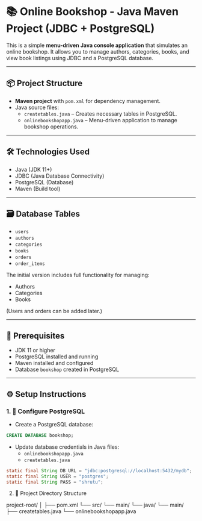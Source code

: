 # 📚 Online Bookshop - Java Maven Project (JDBC + PostgreSQL)

This is a simple **menu-driven Java console application** that simulates an online bookshop. It allows you to manage authors, categories, books, and view book listings using JDBC and a PostgreSQL database.

---

## 📦 Project Structure

- **Maven project** with `pom.xml` for dependency management.
- Java source files:
  - `createtables.java` – Creates necessary tables in PostgreSQL.
  - `onlinebookshopapp.java` – Menu-driven application to manage bookshop operations.

---

## 🛠️ Technologies Used

- Java (JDK 11+)
- JDBC (Java Database Connectivity)
- PostgreSQL (Database)
- Maven (Build tool)

---

## 🗃️ Database Tables

- `users`
- `authors`
- `categories`
- `books`
- `orders`
- `order_items`

The initial version includes full functionality for managing:
- Authors
- Categories
- Books

(Users and orders can be added later.)

---

## 🧰 Prerequisites

- JDK 11 or higher
- PostgreSQL installed and running
- Maven installed and configured
- Database `bookshop` created in PostgreSQL

---

## ⚙️ Setup Instructions

### 1. 🔧 Configure PostgreSQL

- Create a PostgreSQL database:

```sql
CREATE DATABASE bookshop;
```

- Update database credentials in Java files:
  - `onlinebookshopapp.java`
  - `createtables.java`

```java
static final String DB_URL = "jdbc:postgresql://localhost:5432/mydb";
static final String USER = "postgres";
static final String PASS = "shrutu";
```

2. 📂 Project Directory Structure

project-root/
│
├── pom.xml
└── src/
    └── main/
        └── java/
            └── main/
                ├── createtables.java
                └── onlinebookshopapp.java
